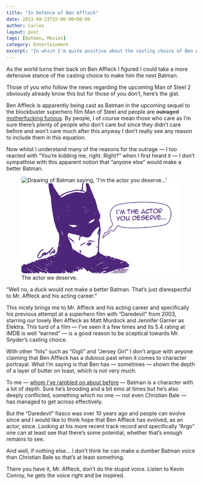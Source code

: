```yaml
---
title: "In Defence of Ben Affleck"
date: 2013-08-23T15:06:00+00:00
author: Carlos
layout: post
tags: [Batman, Movies]
category: Entertainment
excerpt: "In which I'm quite positive about the casting choice of Ben Affleck for the upcoming Batman v Superman: Dawn of Justice film, unlike the rest of the world who is up in arms."
---
```

As the world turns their back on Ben Affleck I figured I could take a more defensive stance of the casting choice to make him the next Batman.

Those of you who follow the news regarding the upcoming Man of Steel 2 obviously already know this but for those of you don’t, here’s the gist.

Ben Affleck is apparently being cast as Batman in the upcoming sequel to the blockbuster superhero film Man of Steel and people are <del>outraged</del> <ins>motherfucking furious</ins>. By people, I of course mean those who care as I’m sure there’s plenty of people who don’t care but since they didn’t care before and won’t care much after this anyway I don’t really see any reason to include them in this equation.

Now whilst I understand many of the reasons for the outrage — I too reacted with “You’re kidding me, right. Right?” when I first heard it — I don’t sympathise with this apparent notion that “anyone else” would make a better Batman.

<figure>
    <img class="js-lazy-load" data-original="/assets/posts/2013/08/ben-affleck-batman-the-actor-you-deserve.png" alt="Drawing of Batman saying, 'I'm the actor you deserve...'">
  <noscript>
    <img src="/assets/posts/2013/08/ben-affleck-batman-the-actor-you-deserve.png" alt="Drawing of Batman saying, 'I'm the actor you deserve...'">
  </noscript>
  <figcaption>The actor we deserve.</figcaption>
</figure>

“Well no, a duck would not make a better Batman. That’s just disrespectful to Mr. Affleck and his acting career.”

This nicely brings me to Mr. Affleck and his acting career and specifically his previous attempt at a superhero film with “Daredevil” from 2003, starring our lovely Ben Affleck as Matt Murdock and Jennifer Garner as Elektra. This turd of a film — I’ve seen it a few times and its 5.4 rating at IMDB is well “earned” — is a good reason to be sceptical towards Mr. Snyder’s casting choice.

With other “hits” such as “Gigli” and “Jersey Girl” I don’t argue with anyone claiming that Ben Affleck has a dubious past when it comes to character portrayal. What I’m saying is that Ben has — sometimes — shown the depth of a layer of butter on toast, which is not very much.

To me — [whom I’ve rambled on about before](/blog/the-man-of-steel-vs-the-man-of-bats) — Batman is a character with a lot of depth. Sure he’s brooding and a bit emo at times but he’s also deeply conflicted, something which no one — not even Christian Bale — has managed to get across effectively.

But the “Daredevil” fiasco was over 10 years ago and people can evolve since and I would like to think hope that Ben Affleck has evolved, as an actor, since. Looking at his more recent track record and specifically “Argo” one can at least see that there’s some potential, whether that’s enough remains to see.

And well, if nothing else… I don’t think he can make a dumber Batman voice than Christian Bale so that’s at least something.

There you have it, Mr. Affleck, don’t do the stupid voice. Listen to Kevin Conroy, he gets the voice right and be inspired.